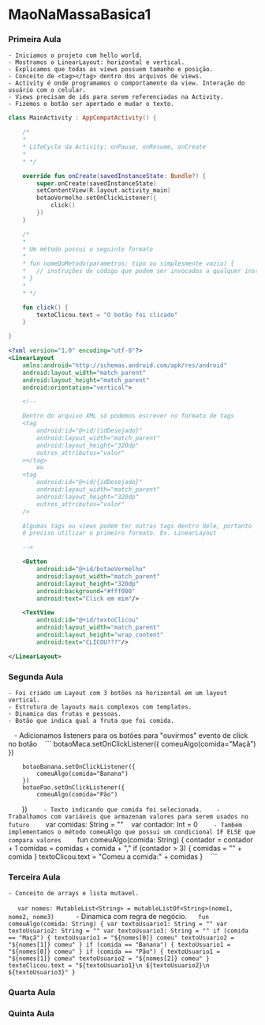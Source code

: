 # MaoNaMassaBasica1

### Primeira Aula

    - Iniciamos o projeto com hello world.
    - Mostramos o LinearLayout: horizontal e vertical.    
    - Explicamos que todas as views possuem tamanho e posição.
    - Conceito de <tag></tag> dentro dos arquivos de views.
    - Activity é onde programamos o comportamento da view. Interação do usuário com o celular.
    - Views precisam de ids para serem referenciadas na Activity.
    - Fizemos o botão ser apertado e mudar o texto.
    
``` MainActivity.kt
class MainActivity : AppCompatActivity() {

    /*
    *
    * LifeCycle da Activity: onPause, onResume, onCreate
    *
    * */

    override fun onCreate(savedInstanceState: Bundle?) {
        super.onCreate(savedInstanceState)
        setContentView(R.layout.activity_main)
        botaoVermelho.setOnClickListener({
            click()
        })
    }

    /*
    *
    * Um método possui o seguinte formato
    *
    * fun nomeDoMetodo(parametros: tipo ou simplesmente vazio) {
    *   // instruções de código que podem ser invocados a qualquer instante dentro dessa Activity
    * }
    *
    * */

    fun click() {
        textoClicou.text = "O botão foi clicado"
    }

}
```
    
```activity_main.xml
<?xml version="1.0" encoding="utf-8"?>
<LinearLayout
    xmlns:android="http://schemas.android.com/apk/res/android"
    android:layout_width="match_parent"
    android:layout_height="match_parent"
    android:orientation="vertical">

    <!--

    Dentro do arquivo XML só podemos escrever no formato de tags
    <tag
        android:id="@+id/{idDesejado}"
        android:layout_width="match_parent"
        android:layout_height="320dp"
        outros_attributos="valor"
    ></tag>
        ou
    <tag
        android:id="@+id/{idDesejado}"
        android:layout_width="match_parent"
        android:layout_height="320dp"
        outros_attributos="valor"
    />

    Algumas tags ou views podem ter outras tags dentro dele, portanto
    é preciso utilizar o primeiro formato. Ex. LinearLayout

    -->

    <Button
        android:id="@+id/botaoVermelho"
        android:layout_width="match_parent"
        android:layout_height="320dp"
        android:background="#fff000"
        android:text="Click em mim"/>

    <TextView
        android:id="@+id/textoClicou"
        android:layout_width="match_parent"
        android:layout_height="wrap_content"
        android:text="CLICOU???"/>

</LinearLayout>
```
### Segunda Aula

    - Foi criado um Layout com 3 botões na horizontal em um layout vertical.
    - Estrutura de layouts mais complexos com templates.
    - Dinamica das frutas e pessoas.
    - Botão que indica qual a fruta que foi comida.
    - Adicionamos listeners para os botões para "ouvirmos" evento de click no botão
    ```
        botaoMaca.setOnClickListener({
            comeuAlgo(comida="Maçã")
        })

        botaoBanana.setOnClickListener({
            comeuAlgo(comida="Banana")
        })
        botaoPao.setOnClickListener({
            comeuAlgo(comida="Pão")
        })
    ```
    - Texto indicando que comida foi selecionada.
    - Trabalhamos com variáveis que armazenam valores para serem usados no futuro
    ```
    var comidas: String = ""
    var contador: Int = 0
    ```
    - Também implementamos o método comeuAlgo que possui um condicional IF ELSE que compara valores
    ```
    fun comeuAlgo(comida: String) {
        contador = contador + 1
        comidas = comidas + comida + ","
        if (contador > 3) {
            comidas = "" + comida
        }
        textoClicou.text = "Comeu a comida:" + comidas
    }
    ```
    
### Terceira Aula

    - Conceito de arrays e lista mutavel.
    ```
        var nomes: MutableList<String> = mutableListOf<String>(nome1, nome2, nome3)
    ```
    - Dinamica com regra de negócio.
    ```
    fun comeuAlgo(comida: String) {
        var textoUsuario1: String = ""
        var textoUsuario2: String = ""
        var textoUsuario3: String = ""
        if (comida == "Maçã") {
            textoUsuario1 = "${nomes[0]} comeu"
            textoUsuario2 = "${nomes[1]} comeu"
        }
        if (comida == "Banana") {
            textoUsuario1 = "${nomes[0]} comeu"
        }
        if (comida == "Pão") {
            textoUsuario1 = "${nomes[1]} comeu"
            textoUsuario2 = "${nomes[2]} comeu"
        }
        textoClicou.text = "${textoUsuario1}\n ${textoUsuario2}\n ${textoUsuario3}"
    }
    ```

### Quarta Aula

### Quinta Aula
    

